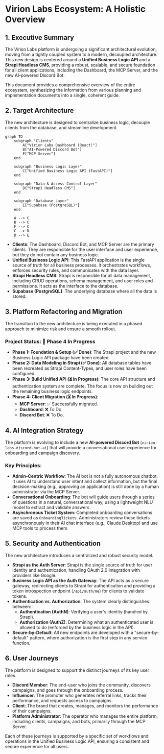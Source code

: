 # Virion Labs Ecosystem: A Holistic Overview

## 1. Executive Summary

The Virion Labs platform is undergoing a significant architectural evolution, moving from a tightly coupled system to a modern, decoupled architecture. This new design is centered around a **Unified Business Logic API** and a **Strapi Headless CMS**, providing a robust, scalable, and secure foundation for all client applications, including the Dashboard, the MCP Server, and the new AI-powered Discord Bot.

This document provides a comprehensive overview of the entire ecosystem, synthesizing the information from various planning and implementation documents into a single, coherent guide.

## 2. Target Architecture

The new architecture is designed to centralize business logic, decouple clients from the database, and streamline development.

```mermaid
graph TD
    subgraph "Clients"
        A["Virion Labs Dashboard (React)"]
        B["AI-Powered Discord Bot"]
        F["MCP Server"]
    end

    subgraph "Business Logic Layer"
        C["Unified Business Logic API (FastAPI)"]
    end

    subgraph "Data & Access Control Layer"
        D["Strapi Headless CMS"]
    end

    subgraph "Database Layer"
        E["Supabase (PostgreSQL)"]
    end

    A --> C
    B --> C
    F --> C
    C --> D
    D --> E
```

*   **Clients**: The Dashboard, Discord Bot, and MCP Server are the primary clients. They are responsible for the user interface and user experience, but they do not contain any business logic.
*   **Unified Business Logic API**: This FastAPI application is the single source of truth for all business processes. It orchestrates workflows, enforces security rules, and communicates with the data layer.
*   **Strapi Headless CMS**: Strapi is responsible for all data management, including CRUD operations, schema management, and user roles and permissions. It acts as the interface to the database.
*   **Supabase (PostgreSQL)**: The underlying database where all the data is stored.

## 3. Platform Refactoring and Migration

The transition to the new architecture is being executed in a phased approach to minimize risk and ensure a smooth rollout.

### Project Status: 🚀 Phase 4 In Progress

*   **Phase 1: Foundation & Setup (✅ Done)**: The Strapi project and the new Business Logic API package have been created.
*   **Phase 2: Data Modeling in Strapi (✅ Done)**: All database tables have been recreated as Strapi Content-Types, and user roles have been configured.
*   **Phase 3: Build Unified API (⏳ In Progress)**: The core API structure and authentication system are complete. The focus is now on building out the remaining business logic endpoints.
*   **Phase 4: Client Migration (⏳ In Progress)**:
    *   **MCP Server**: ✅ Successfully migrated.
    *   **Dashboard**: ❌ To Do.
    *   **Discord Bot**: ❌ To Do.

## 4. AI Integration Strategy

The platform is evolving to include a new **AI-powered Discord Bot** (`virion-labs-discord-bot-ai`) that will provide a conversational user experience for onboarding and campaign discovery.

### Key Principles:

*   **Admin-Centric Workflow**: The AI bot is not a fully autonomous chatbot. It uses AI to understand user intent and collect information, but the final decision-making (e.g., approving an application) is still done by a human administrator via the MCP Server.
*   **Conversational Onboarding**: The bot will guide users through a series of questions in a natural, conversational way, using a lightweight NLU model to extract and validate answers.
*   **Asynchronous Ticket System**: Completed onboarding conversations are saved as `OnboardingTicket`s. Administrators review these tickets asynchronously in their AI chat interface (e.g., Claude Desktop) and use MCP tools to process them.

## 5. Security and Authentication

The new architecture introduces a centralized and robust security model.

*   **Strapi as the Auth Server**: Strapi is the single source of truth for user identity and authentication, handling OAuth 2.0 integration with providers like Google.
*   **Business Logic API as the Auth Gateway**: The API acts as a secure gateway, redirecting clients to Strapi for authentication and providing a token introspection endpoint (`/api/auth/me`) for clients to validate tokens.
*   **Authentication vs. Authorization**: The system clearly distinguishes between:
    *   **Authentication (AuthN)**: Verifying a user's identity (handled by Strapi).
    *   **Authorization (AuthZ)**: Determining what an authenticated user is allowed to do (enforced by the business logic in the API).
*   **Secure-by-Default**: All new endpoints are developed with a "secure-by-default" pattern, where authorization is the first step in any service function.

## 6. User Journeys

The platform is designed to support the distinct journeys of its key user roles.

*   **Discord Member**: The end-user who joins the community, discovers campaigns, and goes through the onboarding process.
*   **Influencer**: The promoter who generates referral links, tracks their performance, and requests access to campaigns.
*   **Client**: The brand that creates, manages, and monitors the performance of their campaigns.
*   **Platform Administrator**: The operator who manages the entire platform, including clients, campaigns, and bots, primarily through the MCP Server.

Each of these journeys is supported by a specific set of workflows and operations in the Unified Business Logic API, ensuring a consistent and secure experience for all users.